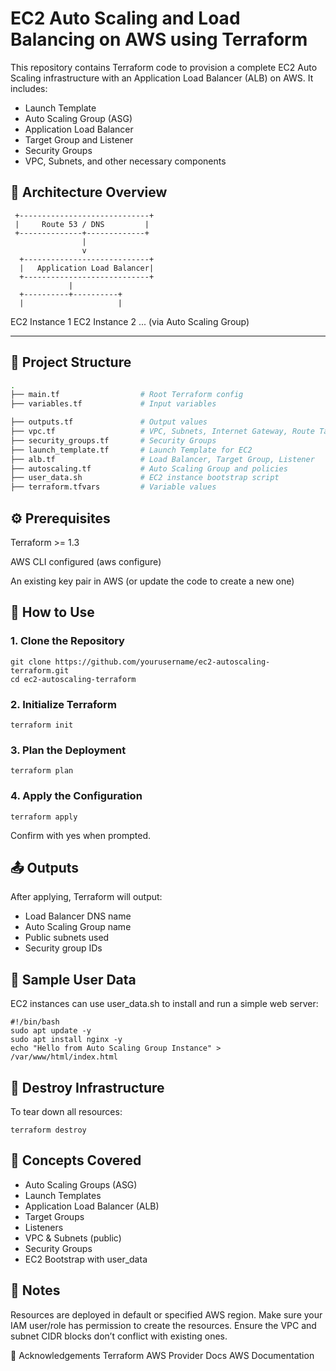 # EC2 Auto Scaling and Load Balancing on AWS using Terraform

This repository contains Terraform code to provision a complete EC2 Auto Scaling infrastructure with an Application Load Balancer (ALB) on AWS. It includes:

- Launch Template
- Auto Scaling Group (ASG)
- Application Load Balancer
- Target Group and Listener
- Security Groups
- VPC, Subnets, and other necessary components

## 📌 Architecture Overview

     +-----------------------------+
     |     Route 53 / DNS         |
     +--------------+-------------+
                    |
                    v
      +----------------------------+
      |   Application Load Balancer|
      +----------------------------+
                 |
      +----------+----------+
      |                     |
 EC2 Instance 1       EC2 Instance 2  ... (via Auto Scaling Group)

 
---

## 📁 Project Structure

```bash
.
├── main.tf                  # Root Terraform config
├── variables.tf             # Input variables

├── outputs.tf               # Output values
├── vpc.tf                   # VPC, Subnets, Internet Gateway, Route Tables
├── security_groups.tf       # Security Groups
├── launch_template.tf       # Launch Template for EC2
├── alb.tf                   # Load Balancer, Target Group, Listener
├── autoscaling.tf           # Auto Scaling Group and policies
├── user_data.sh             # EC2 instance bootstrap script
├── terraform.tfvars         # Variable values
```

## ⚙️ Prerequisites
Terraform >= 1.3

AWS CLI configured (aws configure)

An existing key pair in AWS (or update the code to create a new one)

## 🚀 How to Use
### 1. Clone the Repository
```
git clone https://github.com/yourusername/ec2-autoscaling-terraform.git   
cd ec2-autoscaling-terraform
```
### 2. Initialize Terraform
```
terraform init
```
### 3. Plan the Deployment
```
terraform plan
```
### 4. Apply the Configuration
```
terraform apply
```
Confirm with yes when prompted.

## 📤 Outputs
After applying, Terraform will output:

- Load Balancer DNS name
- Auto Scaling Group name
- Public subnets used
- Security group IDs

## 📜 Sample User Data
EC2 instances can use user_data.sh to install and run a simple web server:

```
#!/bin/bash
sudo apt update -y
sudo apt install nginx -y
echo "Hello from Auto Scaling Group Instance" > /var/www/html/index.html
```

## 🛑 Destroy Infrastructure
To tear down all resources:

```
terraform destroy
```

## 🧠 Concepts Covered
- Auto Scaling Groups (ASG)
- Launch Templates
- Application Load Balancer (ALB)
- Target Groups
- Listeners
- VPC & Subnets (public)
- Security Groups
- EC2 Bootstrap with user_data

## 📌 Notes
Resources are deployed in default or specified AWS region.
Make sure your IAM user/role has permission to create the resources.
Ensure the VPC and subnet CIDR blocks don’t conflict with existing ones.

🙌 Acknowledgements
Terraform AWS Provider Docs
AWS Documentation

